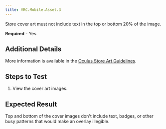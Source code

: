 ```yaml
---
title: VRC.Mobile.Asset.3
---
```

Store cover art must not include text in the top or bottom 20% of the image.

**Required** - Yes

## Additional Details

More information is available in the [Oculus Store Art Guidelines](https://scontent.xx.fbcdn.net/v/t39.2365-6/10000000_2007708799495262_8508290021072044032_n.pdf?_nc_cat=111&oh=5a41a1fd066453853ad1ee4880be6e93&oe=5C5CF91A). 

## Steps to Test

1. View the cover art images.
## Expected Result

Top and bottom of the cover images don't include text, badges, or other busy patterns that would make an overlay illegible.

